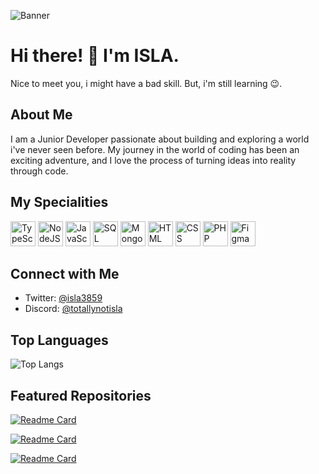 ![Banner](assets/github-banner.png)

# Hi there! 👋 I'm ISLA.

Nice to meet you, i might have a bad skill. But, i'm still learning 😉.

## About Me

I am a Junior Developer passionate about building and exploring a world i've never seen before. My journey in the world of coding has been an exciting adventure, and I love the process of turning ideas into reality through code.

## My Specialities

<p align="left">
  <img src="https://img.icons8.com/color/48/000000/typescript.png" alt="TypeScript" width="40" height="40"/>
  <img src="https://img.icons8.com/color/48/000000/nodejs.png" alt="NodeJS" width="40" height="40"/>
  <img src="https://img.icons8.com/color/48/000000/javascript.png" alt="JavaScript" width="40" height="40"/>
  <img src="https://img.icons8.com/ios-filled/50/ffffff/mysql.png" alt="SQL" width="40" height="40"/>
  <img src="https://img.icons8.com/color/48/000000/mongodb.png" alt="MongoDB" width="40" height="40"/>
  <img src="https://img.icons8.com/color/48/000000/html-5.png" alt="HTML" width="40" height="40"/>
  <img src="https://img.icons8.com/color/48/000000/css3.png" alt="CSS" width="40" height="40"/>
  <img src="https://img.icons8.com/color/48/000000/php.png" alt="PHP" width="40" height="40"/>
  <img src="https://img.icons8.com/color/48/000000/figma.png" alt="Figma" width="40" height="40"/>
</p>

## Connect with Me

-   Twitter: [@isla3859](https://twitter.com/isla3859)
-   Discord: [@totallynotisla](https://discord.com/users/678444178329305121)

## Top Languages

![Top Langs](https://github-readme-stats.vercel.app/api/top-langs/?username=totallynotisla&theme=swift&border_radius=2)

## Featured Repositories

[![Readme Card](https://github-readme-stats.vercel.app/api/pin/?username=totallynotisla&repo=nhentai-downloader&theme=swift&border_radius=2)](https://github.com/totallynotisla/nhentai-downloader)


[![Readme Card](https://github-readme-stats.vercel.app/api/pin/?username=totallynotisla&repo=youtube-block-bypass-extension&theme=swift&border_radius=2)](https://github.com/mangadi3859/youtube-block-bypass-extension)

[![Readme Card](https://github-readme-stats.vercel.app/api/pin/?username=totallynotisla&repo=doujin2&theme=swift&border_radius=2)](https://github.com/mangadi3859/doujin2)
